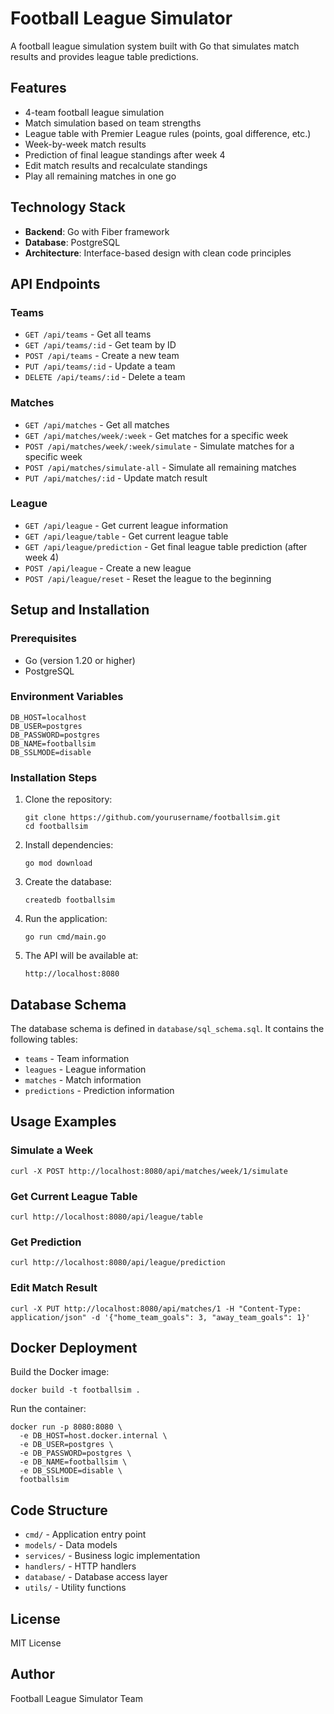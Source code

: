 # Football League Simulator

A football league simulation system built with Go that simulates match results and provides league table predictions.

## Features

- 4-team football league simulation
- Match simulation based on team strengths
- League table with Premier League rules (points, goal difference, etc.)
- Week-by-week match results
- Prediction of final league standings after week 4
- Edit match results and recalculate standings
- Play all remaining matches in one go

## Technology Stack

- **Backend**: Go with Fiber framework
- **Database**: PostgreSQL
- **Architecture**: Interface-based design with clean code principles

## API Endpoints

### Teams

- `GET /api/teams` - Get all teams
- `GET /api/teams/:id` - Get team by ID
- `POST /api/teams` - Create a new team
- `PUT /api/teams/:id` - Update a team
- `DELETE /api/teams/:id` - Delete a team

### Matches

- `GET /api/matches` - Get all matches
- `GET /api/matches/week/:week` - Get matches for a specific week
- `POST /api/matches/week/:week/simulate` - Simulate matches for a specific week
- `POST /api/matches/simulate-all` - Simulate all remaining matches
- `PUT /api/matches/:id` - Update match result

### League

- `GET /api/league` - Get current league information
- `GET /api/league/table` - Get current league table
- `GET /api/league/prediction` - Get final league table prediction (after week 4)
- `POST /api/league` - Create a new league
- `POST /api/league/reset` - Reset the league to the beginning

## Setup and Installation

### Prerequisites

- Go (version 1.20 or higher)
- PostgreSQL

### Environment Variables

```
DB_HOST=localhost
DB_USER=postgres
DB_PASSWORD=postgres
DB_NAME=footballsim
DB_SSLMODE=disable
```

### Installation Steps

1. Clone the repository:
   ```
   git clone https://github.com/yourusername/footballsim.git
   cd footballsim
   ```

2. Install dependencies:
   ```
   go mod download
   ```

3. Create the database:
   ```
   createdb footballsim
   ```

4. Run the application:
   ```
   go run cmd/main.go
   ```

5. The API will be available at:
   ```
   http://localhost:8080
   ```

## Database Schema

The database schema is defined in `database/sql_schema.sql`. It contains the following tables:

- `teams` - Team information
- `leagues` - League information
- `matches` - Match information
- `predictions` - Prediction information

## Usage Examples

### Simulate a Week

```
curl -X POST http://localhost:8080/api/matches/week/1/simulate
```

### Get Current League Table

```
curl http://localhost:8080/api/league/table
```

### Get Prediction

```
curl http://localhost:8080/api/league/prediction
```

### Edit Match Result

```
curl -X PUT http://localhost:8080/api/matches/1 -H "Content-Type: application/json" -d '{"home_team_goals": 3, "away_team_goals": 1}'
```

## Docker Deployment

Build the Docker image:

```
docker build -t footballsim .
```

Run the container:

```
docker run -p 8080:8080 \
  -e DB_HOST=host.docker.internal \
  -e DB_USER=postgres \
  -e DB_PASSWORD=postgres \
  -e DB_NAME=footballsim \
  -e DB_SSLMODE=disable \
  footballsim
```

## Code Structure

- `cmd/` - Application entry point
- `models/` - Data models
- `services/` - Business logic implementation
- `handlers/` - HTTP handlers
- `database/` - Database access layer
- `utils/` - Utility functions

## License

MIT License

## Author

Football League Simulator Team 
